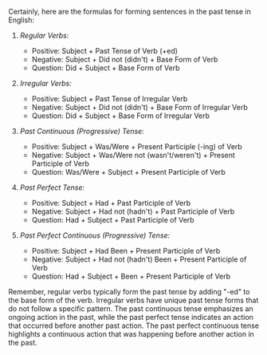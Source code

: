Certainly, here are the formulas for forming sentences in the past tense in English:

1. *Regular Verbs:*
   - Positive: Subject + Past Tense of Verb (+ed)
   - Negative: Subject + Did not (didn't) + Base Form of Verb
   - Question: Did + Subject + Base Form of Verb

2. *Irregular Verbs:*
   - Positive: Subject + Past Tense of Irregular Verb
   - Negative: Subject + Did not (didn't) + Base Form of Irregular Verb
   - Question: Did + Subject + Base Form of Irregular Verb

3. *Past Continuous (Progressive) Tense:*
   - Positive: Subject + Was/Were + Present Participle (-ing) of Verb
   - Negative: Subject + Was/Were not (wasn't/weren't) + Present Participle of Verb
   - Question: Was/Were + Subject + Present Participle of Verb

4. *Past Perfect Tense:*
   - Positive: Subject + Had + Past Participle of Verb
   - Negative: Subject + Had not (hadn't) + Past Participle of Verb
   - Question: Had + Subject + Past Participle of Verb

5. *Past Perfect Continuous (Progressive) Tense:*
   - Positive: Subject + Had Been + Present Participle of Verb
   - Negative: Subject + Had not (hadn't) Been + Present Participle of Verb
   - Question: Had + Subject + Been + Present Participle of Verb

Remember, regular verbs typically form the past tense by adding "-ed" to the base form of the verb. Irregular verbs have unique past tense forms that do not follow a specific pattern. The past continuous tense emphasizes an ongoing action in the past, while the past perfect tense indicates an action that occurred before another past action. The past perfect continuous tense highlights a continuous action that was happening before another action in the past.
